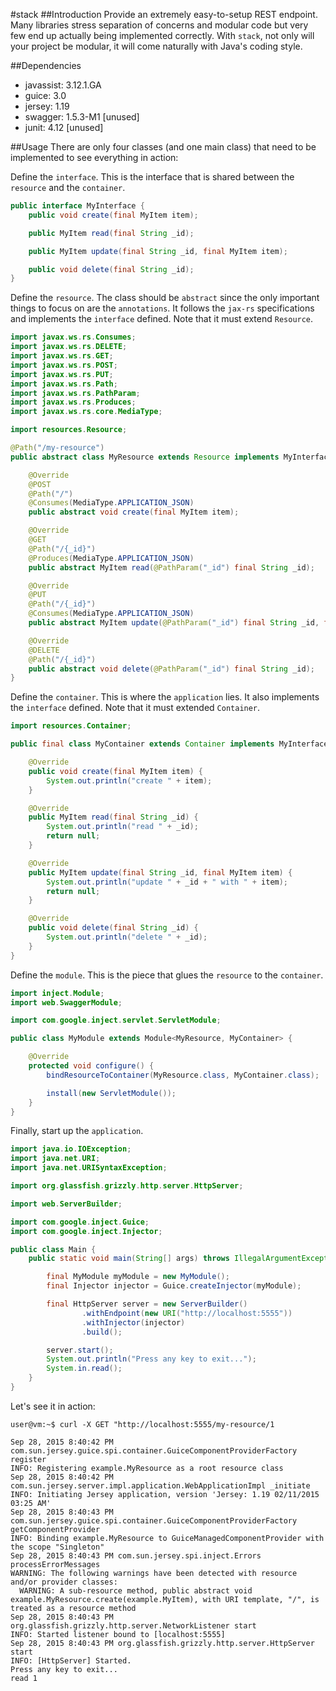 #stack
##Introduction
Provide an extremely easy-to-setup REST endpoint. Many libraries stress separation of concerns and modular code but very few end up actually being implemented correctly. With `stack`, not only will your project be modular, it will come naturally with Java's coding style.

##Dependencies
* javassist: 3.12.1.GA
* guice: 3.0
* jersey: 1.19
* swagger: 1.5.3-M1 [unused]
* junit: 4.12 [unused]

##Usage
There are only four classes (and one main class) that need to be implemented to see everything in action:

Define the `interface`. This is the interface that is shared between the `resource` and the `container`.
```java
public interface MyInterface {
    public void create(final MyItem item);

    public MyItem read(final String _id);

    public MyItem update(final String _id, final MyItem item);

    public void delete(final String _id);
}
```

Define the `resource`. The class should be `abstract` since the only important things to focus on are the `annotations`. It follows the `jax-rs` specifications and implements the `interface` defined. Note that it must extend `Resource`.
```java
import javax.ws.rs.Consumes;
import javax.ws.rs.DELETE;
import javax.ws.rs.GET;
import javax.ws.rs.POST;
import javax.ws.rs.PUT;
import javax.ws.rs.Path;
import javax.ws.rs.PathParam;
import javax.ws.rs.Produces;
import javax.ws.rs.core.MediaType;

import resources.Resource;

@Path("/my-resource")
public abstract class MyResource extends Resource implements MyInterface {

    @Override
    @POST
    @Path("/")
    @Consumes(MediaType.APPLICATION_JSON)
    public abstract void create(final MyItem item);

    @Override
    @GET
    @Path("/{_id}")
    @Produces(MediaType.APPLICATION_JSON)
    public abstract MyItem read(@PathParam("_id") final String _id);

    @Override
    @PUT
    @Path("/{_id}")
    @Consumes(MediaType.APPLICATION_JSON)
    public abstract MyItem update(@PathParam("_id") final String _id, final MyItem item);

    @Override
    @DELETE
    @Path("/{_id}")
    public abstract void delete(@PathParam("_id") final String _id);
}
```

Define the `container`. This is where the `application` lies. It also implements the `interface` defined. Note that it must extended `Container`.
```java
import resources.Container;

public final class MyContainer extends Container implements MyInterface {

    @Override
    public void create(final MyItem item) {
        System.out.println("create " + item);
    }

    @Override
    public MyItem read(final String _id) {
        System.out.println("read " + _id);
        return null;
    }

    @Override
    public MyItem update(final String _id, final MyItem item) {
        System.out.println("update " + _id + " with " + item);
        return null;
    }

    @Override
    public void delete(final String _id) {
        System.out.println("delete " + _id);
    }
}
```

Define the `module`. This is the piece that glues the `resource` to the `container`.
```java
import inject.Module;
import web.SwaggerModule;

import com.google.inject.servlet.ServletModule;

public class MyModule extends Module<MyResource, MyContainer> {

    @Override
    protected void configure() {
        bindResourceToContainer(MyResource.class, MyContainer.class);

        install(new ServletModule());
    }
}
```

Finally, start up the `application`.
```java
import java.io.IOException;
import java.net.URI;
import java.net.URISyntaxException;

import org.glassfish.grizzly.http.server.HttpServer;

import web.ServerBuilder;

import com.google.inject.Guice;
import com.google.inject.Injector;

public class Main {
    public static void main(String[] args) throws IllegalArgumentException, IOException, URISyntaxException {

        final MyModule myModule = new MyModule();
        final Injector injector = Guice.createInjector(myModule);

        final HttpServer server = new ServerBuilder()
                .withEndpoint(new URI("http://localhost:5555"))
                .withInjector(injector)
                .build();

        server.start();
        System.out.println("Press any key to exit...");
        System.in.read();
    }
}
```

Let's see it in action:
```
user@vm:~$ curl -X GET "http://localhost:5555/my-resource/1
```
```
Sep 28, 2015 8:40:42 PM com.sun.jersey.guice.spi.container.GuiceComponentProviderFactory register
INFO: Registering example.MyResource as a root resource class
Sep 28, 2015 8:40:42 PM com.sun.jersey.server.impl.application.WebApplicationImpl _initiate
INFO: Initiating Jersey application, version 'Jersey: 1.19 02/11/2015 03:25 AM'
Sep 28, 2015 8:40:43 PM com.sun.jersey.guice.spi.container.GuiceComponentProviderFactory getComponentProvider
INFO: Binding example.MyResource to GuiceManagedComponentProvider with the scope "Singleton"
Sep 28, 2015 8:40:43 PM com.sun.jersey.spi.inject.Errors processErrorMessages
WARNING: The following warnings have been detected with resource and/or provider classes:
  WARNING: A sub-resource method, public abstract void example.MyResource.create(example.MyItem), with URI template, "/", is treated as a resource method
Sep 28, 2015 8:40:43 PM org.glassfish.grizzly.http.server.NetworkListener start
INFO: Started listener bound to [localhost:5555]
Sep 28, 2015 8:40:43 PM org.glassfish.grizzly.http.server.HttpServer start
INFO: [HttpServer] Started.
Press any key to exit...
read 1
```

